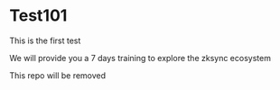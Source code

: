# Test101
This is the first test

We will provide you a 7 days training to explore the zksync ecosystem

This repo will be removed
